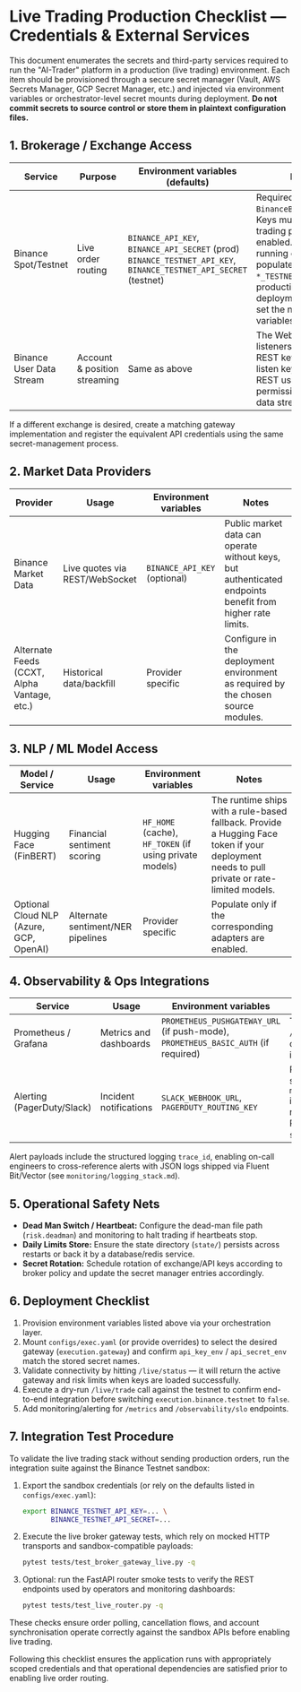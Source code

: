 # Live Trading Production Checklist — Credentials & External Services

This document enumerates the secrets and third-party services required to run the
"AI-Trader" platform in a production (live trading) environment.  Each item
should be provisioned through a secure secret manager (Vault, AWS Secrets
Manager, GCP Secret Manager, etc.) and injected via environment variables or
orchestrator-level secret mounts during deployment.  **Do not commit secrets to
source control or store them in plaintext configuration files.**

## 1. Brokerage / Exchange Access

| Service | Purpose | Environment variables (defaults) | Notes |
| --- | --- | --- | --- |
| Binance Spot/Testnet | Live order routing | `BINANCE_API_KEY`, `BINANCE_API_SECRET` (prod) <br> `BINANCE_TESTNET_API_KEY`, `BINANCE_TESTNET_API_SECRET` (testnet) | Required for the `BinanceBrokerGateway`.  Keys must have trading permissions enabled.  When running on testnet, populate the `*_TESTNET_*` variables; production deployments should set the non-testnet variables. |
| Binance User Data Stream | Account & position streaming | Same as above | The WebSocket listeners reuse the REST keys to obtain listen keys; ensure the REST user has permission for user data streams. |

If a different exchange is desired, create a matching gateway implementation and
register the equivalent API credentials using the same secret-management
process.

## 2. Market Data Providers

| Provider | Usage | Environment variables | Notes |
| --- | --- | --- | --- |
| Binance Market Data | Live quotes via REST/WebSocket | `BINANCE_API_KEY` (optional) | Public market data can operate without keys, but authenticated endpoints benefit from higher rate limits. |
| Alternate Feeds (CCXT, Alpha Vantage, etc.) | Historical data/backfill | Provider specific | Configure in the deployment environment as required by the chosen source modules. |

## 3. NLP / ML Model Access

| Model / Service | Usage | Environment variables | Notes |
| --- | --- | --- | --- |
| Hugging Face (FinBERT) | Financial sentiment scoring | `HF_HOME` (cache), `HF_TOKEN` (if using private models) | The runtime ships with a rule-based fallback.  Provide a Hugging Face token if your deployment needs to pull private or rate-limited models. |
| Optional Cloud NLP (Azure, GCP, OpenAI) | Alternate sentiment/NER pipelines | Provider specific | Populate only if the corresponding adapters are enabled. |

## 4. Observability & Ops Integrations

| Service | Usage | Environment variables | Notes |
| --- | --- | --- | --- |
| Prometheus / Grafana | Metrics and dashboards | `PROMETHEUS_PUSHGATEWAY_URL` (if push-mode), `PROMETHEUS_BASIC_AUTH` (if required) | The API already exposes `/metrics`; configure scraping credentials on the infrastructure side. |
| Alerting (PagerDuty/Slack) | Incident notifications | `SLACK_WEBHOOK_URL`, `PAGERDUTY_ROUTING_KEY` | Populate from your secret store and mount `monitoring/alertmanager.yaml` into Alertmanager so Slack receives all alerts and PagerDuty handles `severity=critical`. |

Alert payloads include the structured logging `trace_id`, enabling on-call engineers
to cross-reference alerts with JSON logs shipped via Fluent Bit/Vector (see
`monitoring/logging_stack.md`).

## 5. Operational Safety Nets

- **Dead Man Switch / Heartbeat:** Configure the dead-man file path (`risk.deadman`) and monitoring to halt trading if heartbeats stop.
- **Daily Limits Store:** Ensure the state directory (`state/`) persists across restarts or back it by a database/redis service.
- **Secret Rotation:** Schedule rotation of exchange/API keys according to broker policy and update the secret manager entries accordingly.

## 6. Deployment Checklist

1. Provision environment variables listed above via your orchestration layer.
2. Mount `configs/exec.yaml` (or provide overrides) to select the desired gateway
   (`execution.gateway`) and confirm `api_key_env` / `api_secret_env` match the
   stored secret names.
3. Validate connectivity by hitting `/live/status` — it will return the active
   gateway and risk limits when keys are loaded successfully.
4. Execute a dry-run `/live/trade` call against the testnet to confirm end-to-end
   integration before switching `execution.binance.testnet` to `false`.
5. Add monitoring/alerting for `/metrics` and `/observability/slo` endpoints.

## 7. Integration Test Procedure

To validate the live trading stack without sending production orders, run the
integration suite against the Binance Testnet sandbox:

1. Export the sandbox credentials (or rely on the defaults listed in
   `configs/exec.yaml`):

   ```bash
   export BINANCE_TESTNET_API_KEY=... \
          BINANCE_TESTNET_API_SECRET=...
   ```

2. Execute the live broker gateway tests, which rely on mocked HTTP transports
   and sandbox-compatible payloads:

   ```bash
   pytest tests/test_broker_gateway_live.py -q
   ```

3. Optional: run the FastAPI router smoke tests to verify the REST endpoints
   used by operators and monitoring dashboards:

   ```bash
   pytest tests/test_live_router.py -q
   ```

These checks ensure order polling, cancellation flows, and account synchronisation
operate correctly against the sandbox APIs before enabling live trading.

Following this checklist ensures the application runs with appropriately scoped
credentials and that operational dependencies are satisfied prior to enabling
live order routing.
